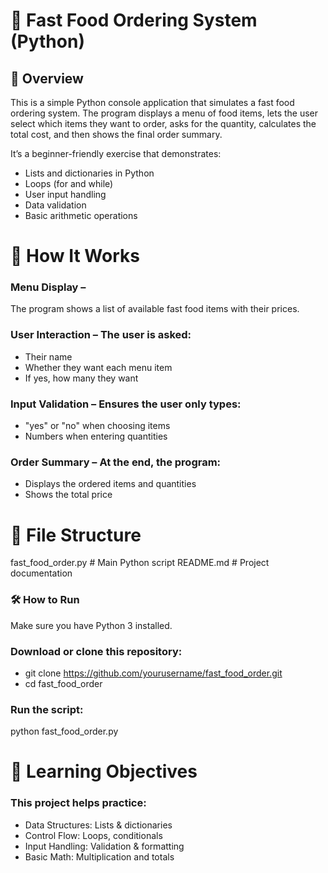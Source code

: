# 🍔 Fast Food Ordering System (Python)
## 📌 Overview
This is a simple Python console application that simulates a fast food ordering system.
The program displays a menu of food items, lets the user select which items they want to order,
asks for the quantity, calculates the total cost, and then shows the final order summary.

It’s a beginner-friendly exercise that demonstrates:

- Lists and dictionaries in Python
- Loops (for and while)
- User input handling
- Data validation
- Basic arithmetic operations

# 🚀 How It Works
### Menu Display – 
The program shows a list of available fast food items with their prices.
### User Interaction – The user is asked:
- Their name
- Whether they want each menu item
- If yes, how many they want
### Input Validation – Ensures the user only types:
- "yes" or "no" when choosing items
- Numbers when entering quantities

### Order Summary – At the end, the program:
- Displays the ordered items and quantities
- Shows the total price

# 📂 File Structure
fast_food_order.py   # Main Python script
README.md            # Project documentation

### 🛠 How to Run
Make sure you have Python 3 installed.

### Download or clone this repository:
- git clone https://github.com/yourusername/fast_food_order.git
- cd fast_food_order

### Run the script:
python fast_food_order.py

# 🎯 Learning Objectives
### This project helps practice:
- Data Structures: Lists & dictionaries
- Control Flow: Loops, conditionals
- Input Handling: Validation & formatting
- Basic Math: Multiplication and totals
